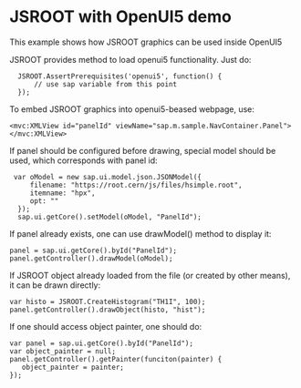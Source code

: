 # JSROOT with OpenUI5 demo

This example shows how JSROOT graphics can be used inside OpenUI5

JSROOT provides method to load openui5 functionality. Just do:

      JSROOT.AssertPrerequisites('openui5', function() {
          // use sap variable from this point
      });

To embed JSROOT graphics into openui5-beased webpage, use:

    <mvc:XMLView id="panelId" viewName="sap.m.sample.NavContainer.Panel">
    </mvc:XMLView>

If panel should be configured before drawing, special model should be used,
which corresponds with panel id:

     var oModel = new sap.ui.model.json.JSONModel({ 
         filename: "https://root.cern/js/files/hsimple.root", 
         itemname: "hpx", 
         opt: "" 
      });
      sap.ui.getCore().setModel(oModel, "PanelId");

If panel already exists, one can use drawModel() method to display it: 

    panel = sap.ui.getCore().byId("PanelId");
    panel.getController().drawModel(oModel);

If JSROOT object already loaded from the file (or created by other means), 
it can be drawn directly:

    var histo = JSROOT.CreateHistogram("TH1I", 100);
    panel.getController().drawObject(histo, "hist");

If one should access object painter, one should do:

    var panel = sap.ui.getCore().byId("PanelId");
    var object_painter = null;
    panel.getController().getPainter(funciton(painter) {
       object_painter = painter;
    });
